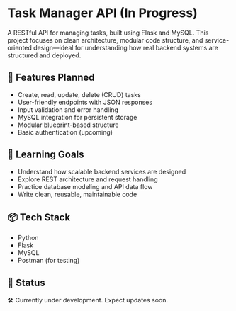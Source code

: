 # Task Manager API (In Progress)

A RESTful API for managing tasks, built using Flask and MySQL. This project focuses on clean architecture, modular code structure, and service-oriented design—ideal for understanding how real backend systems are structured and deployed.

## 🚀 Features Planned
- Create, read, update, delete (CRUD) tasks
- User-friendly endpoints with JSON responses
- Input validation and error handling
- MySQL integration for persistent storage
- Modular blueprint-based structure
- Basic authentication (upcoming)

## 🧠 Learning Goals
- Understand how scalable backend services are designed
- Explore REST architecture and request handling
- Practice database modeling and API data flow
- Write clean, reusable, maintainable code


## 📦 Tech Stack
- Python
- Flask
- MySQL
- Postman (for testing)

## 🧩 Status
🛠️ Currently under development. Expect updates soon.
